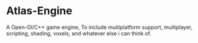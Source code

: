 Atlas-Engine
============

A Open-Gl/C++ game engine, To include muitiplatform support, muitiplayer, scripting, shading, voxels, and whatever else i can think of. 
